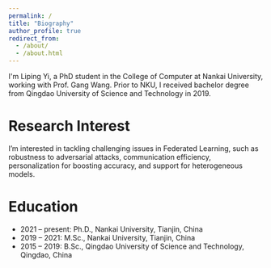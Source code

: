 ```yaml
---
permalink: /
title: "Biography"
author_profile: true
redirect_from: 
  - /about/
  - /about.html
---
```


I'm Liping Yi, a PhD student in the College of Computer at Nankai University, working with Prof. Gang Wang. Prior to NKU, I received bachelor degree from Qingdao University of Science and Technology in 2019.

Research Interest
======
I’m interested in tackling challenging issues in Federated Learning, such as robustness to adversarial attacks, communication efficiency, personalization for boosting accuracy, and support for heterogeneous models.


Education
======
<!-- + 2023 – present: Visiting Scholar, Nanyang Technological University, Singapore -->
+ 2021 – present: Ph.D., Nankai University, Tianjin, China
+ 2019 – 2021: M.Sc., Nankai University, Tianjin, China
+ 2015 – 2019: B.Sc., Qingdao University of Science and Technology, Qingdao, China

